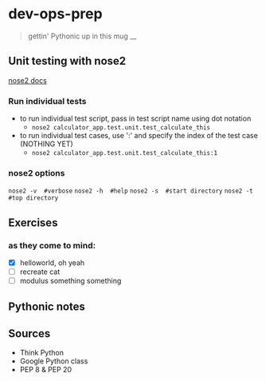 # dev-ops-prep
> gettin' Pythonic up in this mug
__

## Unit testing with nose2
[nose2 docs](http://nose2.readthedocs.io/en/latest/usage.html)  
### Run individual tests
- to run individual test script, pass in test script name using dot notation 
     - ```nose2 calculator_app.test.unit.test_calculate_this```
- to run individual test cases, use ':' and specify the index of the test case (NOTHING YET)
     - ```nose2 calculator_app.test.unit.test_calculate_this:1``` 

### nose2 options
```nose2 -v  #verbose```
```nose2 -h  #help```
```nose2 -s  #start directory```
```nose2 -t  #top directory```


## Exercises
### as they come to mind:
- [x] helloworld, oh yeah
- [ ] recreate cat
- [ ] modulus something something

## Pythonic notes

## Sources
- Think Python
- Google Python class
- PEP 8 & PEP 20
